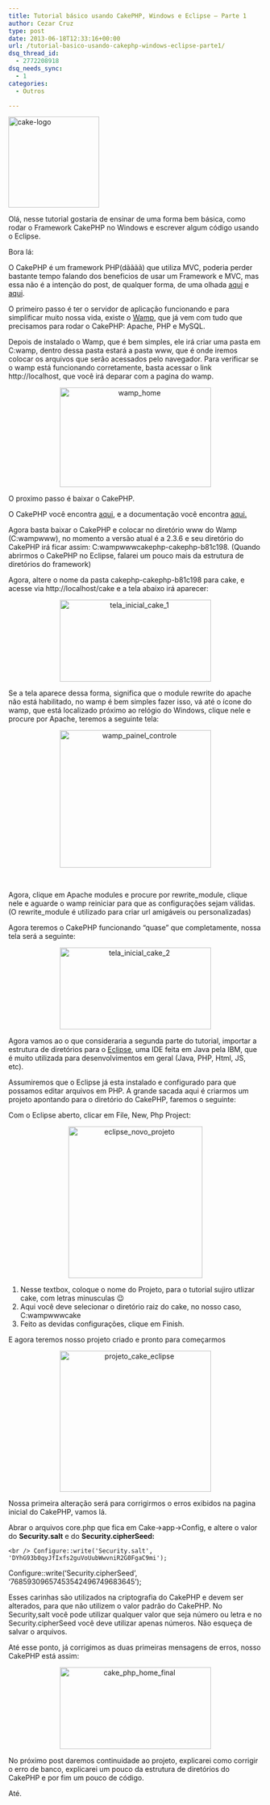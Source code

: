 ```yaml
---
title: Tutorial básico usando CakePHP, Windows e Eclipse – Parte 1
author: Cezar Cruz
type: post
date: 2013-06-18T12:33:16+00:00
url: /tutorial-basico-usando-cakephp-windows-eclipse-parte1/
dsq_thread_id:
  - 2772208918
dsq_needs_sync:
  - 1
categories:
  - Outros

---
```

[<img class="alignnone size-full wp-image-42" src="http://res.cloudinary.com/cezarcruz-com-br/image/upload/v1454457626/cake-logo_ns8tdv.png" alt="cake-logo" width="180" height="180" />][1]

Olá, nesse tutorial gostaria de ensinar de uma forma bem básica, como rodar o Framework CakePHP no Windows e escrever algum código usando o Eclipse.

Bora lá:

O CakePHP é um framework PHP(dãããã) que utiliza MVC, poderia perder bastante tempo falando dos beneficios de usar um Framework e MVC, mas essa não é a intenção do post, de qualquer forma, de uma olhada <a href="http://blog.glaucocustodio.com/2012/07/31/porque-usar-um-framework/" target="_blank">aqui</a> e <a href="http://pt.wikipedia.org/wiki/MVC" target="_blank">aqui</a>.

<!--more-->

O primeiro passo é ter o servidor de aplicação funcionando e para simplificar muito nossa vida, existe o <a href="http://www.wampserver.com/en/" target="_blank">Wamp</a>, que já vem com tudo que precisamos para rodar o CakePHP: Apache, PHP e MySQL.

Depois de instalado o Wamp, que é bem simples, ele irá criar uma pasta em C:wamp, dentro dessa pasta estará a pasta www, que é onde iremos colocar os arquivos que serão acessados pelo navegador. Para verificar se o wamp está funcionando corretamente, basta acessar o link http://localhost, que você irá deparar com a pagina do wamp.

<p style="text-align: center;">
  <a href="http://res.cloudinary.com/cezarcruz-com-br/image/upload/v1454457625/wamp_home_pwpuvr.png"><img class="size-medium wp-image-43 aligncenter" src="http://res.cloudinary.com/cezarcruz-com-br/image/upload/h_198,w_300/v1454457625/wamp_home_pwpuvr.png" alt="wamp_home" width="300" height="197" /></a>
</p>

O proximo passo é baixar o CakePHP.

O CakePHP você encontra <a href="http://cakephp.org/" target="_blank">aqui</a>, e a documentação você encontra <a href="http://book.cakephp.org/2.0/en/index.html" target="_blank">aqui.</a>

Agora basta baixar o CakePHP e colocar no diretório www do Wamp (C:wampwww), no momento a versão atual é a 2.3.6 e seu diretório do CakePHP irá ficar assim: C:wampwwwcakephp-cakephp-b81c198. (Quando abrirmos o CakePHP no Eclipse, falarei um pouco mais da estrutura de diretórios do framework)

Agora, altere o nome da pasta cakephp-cakephp-b81c198 para cake, e acesse via http://localhost/cake e a tela abaixo irá aparecer:

<p style="text-align: center;">
  <a href="http://res.cloudinary.com/cezarcruz-com-br/image/upload/v1454457622/tela_inicial_cake_1_yb2fxm.png"><img class="size-medium wp-image-48 aligncenter" src="http://res.cloudinary.com/cezarcruz-com-br/image/upload/h_163,w_300/v1454457622/tela_inicial_cake_1_yb2fxm.png" alt="tela_inicial_cake_1" width="300" height="162" /></a>
</p>

Se a tela aparece dessa forma, significa que o module rewrite do apache não está habilitado, no wamp é bem simples fazer isso, vá até o ícone do wamp, que está localizado próximo ao relógio do Windows, clique nele e procure por Apache, teremos a seguinte tela:

<p style="text-align: center;">
  <a href="http://res.cloudinary.com/cezarcruz-com-br/image/upload/v1454457623/wamp_painel_controle_dof4xf.png"><img class="size-medium wp-image-45 aligncenter" src="http://res.cloudinary.com/cezarcruz-com-br/image/upload/h_272,w_300/v1454457623/wamp_painel_controle_dof4xf.png" alt="wamp_painel_controle" width="300" height="272" /></a>
</p>

&nbsp;

Agora, clique em Apache modules e procure por rewrite\_module, clique nele e aguarde o wamp reiniciar para que as configurações sejam válidas. (O rewrite\_module é utilizado para criar url amigáveis ou personalizadas)

Agora teremos o CakePHP funcionando &#8220;quase&#8221; que completamente, nossa tela será a seguinte:

<p style="text-align: center;">
  <a href="http://res.cloudinary.com/cezarcruz-com-br/image/upload/v1454457621/tela_inicial_cake_2_efuc7i.png"><img class="size-medium wp-image-49 aligncenter" src="http://res.cloudinary.com/cezarcruz-com-br/image/upload/h_163,w_300/v1454457621/tela_inicial_cake_2_efuc7i.png" alt="tela_inicial_cake_2" width="300" height="162" /></a>
</p>

Agora vamos ao o que consideraria a segunda parte do tutorial, importar a estrutura de diretórios para o [Eclipse][2], uma IDE feita em Java pela IBM, que é muito utilizada para desenvolvimentos em geral (Java, PHP, Html, JS, etc).

Assumiremos que o Eclipse já esta instalado e configurado para que possamos editar arquivos em PHP. A grande sacada aqui é criarmos um projeto apontando para o diretório do CakePHP, faremos o seguinte:

Com o Eclipse aberto, clicar em File, New, Php Project:

<p style="text-align: center;">
  <a href="http://res.cloudinary.com/cezarcruz-com-br/image/upload/v1454457618/eclipse_novo_projeto_dnn3tv.png"><img class="size-medium wp-image-51 aligncenter" src="http://res.cloudinary.com/cezarcruz-com-br/image/upload/h_300,w_266/v1454457618/eclipse_novo_projeto_dnn3tv.png" alt="eclipse_novo_projeto" width="266" height="300" /></a>
</p>

  1. Nesse textbox, coloque o nome do Projeto, para o tutorial sujiro utlizar cake, com letras minusculas 😉
  2. Aqui você deve selecionar o diretório raiz do cake, no nosso caso, C:wampwwwcake
  3. Feito as devidas configurações, clique em Finish.

E agora teremos nosso projeto criado e pronto para começarmos

<p style="text-align: center;">
  <a href="http://res.cloudinary.com/cezarcruz-com-br/image/upload/v1454457614/projeto_cake_eclipse_eqvvvl.png"><img class="size-medium wp-image-52 aligncenter" src="http://res.cloudinary.com/cezarcruz-com-br/image/upload/h_279,w_300/v1454457614/projeto_cake_eclipse_eqvvvl.png" alt="projeto_cake_eclipse" width="300" height="279" /></a>
</p>

Nossa primeira alteração será para corrigirmos o erros exibidos na pagina inicial do CakePHP, vamos lá.

Abrar o arquivos core.php que fica em Cake->app->Config, e altere o valor do **Security.salt** e do **Security.cipherSeed:**
  
`<br />
Configure::write('Security.salt', 'DYhG93b0qyJfIxfs2guVoUubWwvniR2G0FgaC9mi');`

Configure::write(&#8216;Security.cipherSeed&#8217;, &#8216;76859309657453542496749683645&#8217;);

Esses carinhas são utilizados na criptografia do CakePHP e devem ser alterados, para que não utilizem o valor padrão do CakePHP. No Security,salt você pode utilizar qualquer valor que seja número ou letra e no Security.cipherSeed você deve utilizar apenas números. Não esqueça de salvar o arquivos.

Até esse ponto, já corrigimos as duas primeiras mensagens de erros, nosso CakePHP está assim:

<p style="text-align: center;">
  <a href="http://res.cloudinary.com/cezarcruz-com-br/image/upload/v1454457608/cake_php_home_final_e0jyxp.png"><img class="size-medium wp-image-53 aligncenter" src="http://res.cloudinary.com/cezarcruz-com-br/image/upload/h_163,w_300/v1454457608/cake_php_home_final_e0jyxp.png" alt="cake_php_home_final" width="300" height="162" /></a>
</p>

No próximo post daremos continuidade ao projeto, explicarei como corrigir o erro de banco, explicarei um pouco da estrutura de diretórios do CakePHP e por fim um pouco de código.

Até.

 [1]: http://res.cloudinary.com/cezarcruz-com-br/image/upload/v1454457626/cake-logo_ns8tdv.png
 [2]: http://www.eclipse.org/
